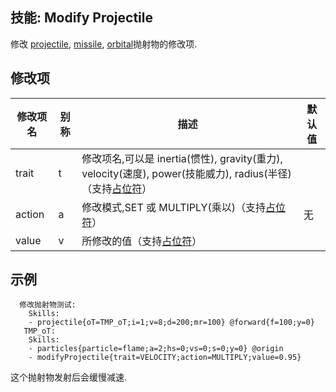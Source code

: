 技能: Modify Projectile
--------------------------

修改 [projectile](技能/列表/projectile), [missile](技能/列表/missile), [orbital](技能/列表/orbital)抛射物的修改项.

修改项
----------

| 修改项名 | 别称    | 描述                                                                                                    | 默认值 |
|-----------|------------|----------------------------------------------------------------------------------------------------------------|---------------|
| trait     | t | 修改项名,可以是 inertia(惯性), gravity(重力), velocity(速度), power(技能威力),  radius(半径)（支持[占位符](/技能/占位符)） | |
| action    | a | 修改模式,SET 或 MULTIPLY(乘以)（支持[占位符](/技能/占位符)） | 无 |
| value     | v | 所修改的值（支持[占位符](/技能/占位符)） | | 无 |

示例
--------

      修改抛射物测试:
        Skills:
        - projectile{oT=TMP_oT;i=1;v=8;d=200;mr=100} @forward{f=100;y=0}
       TMP_oT:
        Skills:
        - particles{particle=flame;a=2;hs=0;vs=0;s=0;y=0} @origin
        - modifyProjectile{trait=VELOCITY;action=MULTIPLY;value=0.95}

这个抛射物发射后会缓慢减速.
